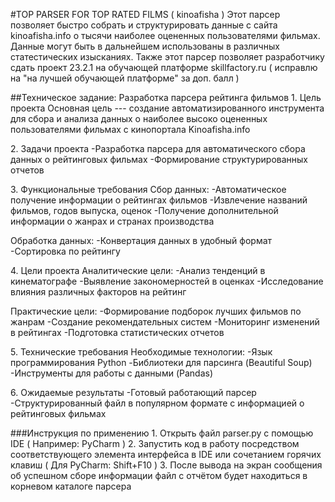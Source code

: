 #TOP PARSER FOR TOP RATED FILMS ( kinoafisha ) Этот парсер позволяет
быстро собрать и структурировать данные с сайта kinoafisha.info о тысячи
наиболее оцененных пользователями фильмах. Данные могут быть в
дальнейшем использованы в различных статестических изысканиях. Также
этот парсер позволяет разработчику сдать проект 23.2.1 на обучающей
платформе skillfactory.ru ( исправлю на \"на лучшей обучающей
платформе\" за доп. балл )

##Техническое задание: Разработка парсера рейтинга фильмов 1. Цель
проекта Основная цель --- создание автоматизированного инструмента для
сбора и анализа данных о наиболее высоко оцененных пользователями
фильмах с кинопортала Kinoafisha.info

2\. Задачи проекта -Разработка парсера для автоматического сбора данных
о рейтинговых фильмах -Формирование структурированных отчетов

3\. Функциональные требования Сбор данных: -Автоматическое получение
информации о рейтингах фильмов -Извлечение названий фильмов, годов
выпуска, оценок -Получение дополнительной информации о жанрах и странах
производства

Обработка данных: -Конвертация данных в удобный формат -Сортировка по
рейтингу

4\. Цели проекта Аналитические цели: -Анализ тенденций в кинематографе
-Выявление закономерностей в оценках -Исследование влияния различных
факторов на рейтинг

Практические цели: -Формирование подборок лучших фильмов по жанрам
-Создание рекомендательных систем -Мониторинг изменений в рейтингах
-Подготовка статистических отчетов

5\. Технические требования Необходимые технологии: -Язык
программирования Python -Библиотеки для парсинга (Beautiful Soup)
-Инструменты для работы с данными (Pandas)

6\. Ожидаемые результаты -Готовый работающий парсер -Структурированный
файл в популярном формате с информацией о рейтинговых фильмах

###Инструкция по применению 1. Открыть файл parser.py с помощью IDE (
Например: PyCharm ) 2. Запустить код в работу посредством
соответствующего элемента интерфейса в IDE или сочетанием горячих клавиш
( Для PyCharm: Shift+F10 ) 3. После вывода на экран сообщения об
успешном сборе информации файл с отчётом будет находиться в корневом
каталоге парсера

